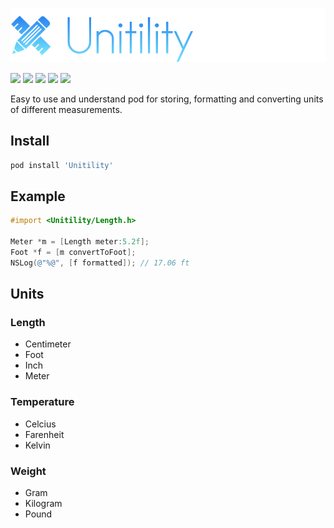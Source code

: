 ![](logo.png)

[![](https://img.shields.io/badge/contact-@thematerik-blue.svg?style=flat-square)](http://twitter.com/thematerik)
[![](https://img.shields.io/cocoapods/v/Unitility.svg?style=flat-square)](https://cocoapods.org/pods/Unitility)
[![](https://img.shields.io/travis/materik/unitility.svg?style=flat-square)](https://travis-ci.org/materik/unitility)
![](https://img.shields.io/cocoapods/p/Unitility.svg?style=flat-square)
![](https://img.shields.io/cocoapods/l/Unitility.svg?style=flat-square)

Easy to use and understand pod for storing, formatting and converting units of
different measurements.

## Install

```bash
pod install 'Unitility'
```

## Example

```objective-c
#import <Unitility/Length.h>

Meter *m = [Length meter:5.2f];
Foot *f = [m convertToFoot];
NSLog(@"%@", [f formatted]); // 17.06 ft
```

## Units

### Length

- Centimeter
- Foot
- Inch
- Meter

### Temperature

- Celcius
- Farenheit
- Kelvin

### Weight

- Gram
- Kilogram
- Pound
